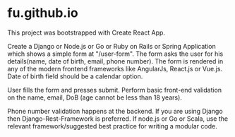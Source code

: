 # fu.github.io
This project was bootstrapped with Create React App.


Create a Django or Node.js or Go or Ruby on Rails or Spring Application which shows a simple form at "/user-form". The form asks the user for his details(name, date of birth, email, phone number). The form is rendered in any of the modern frontend frameworks like AngularJs, React.js or Vue.js. Date of birth field should be a calendar option.

User fills the form and presses submit. Perform basic front-end validation on the name, email, DoB (age cannot be less than 18 years).

Phone number validation happens at the backend. If you are using Django then Django-Rest-Framework is preferred. If node.js or Go or Scala, use the relevant framework/suggested best practice for writing a modular code.
